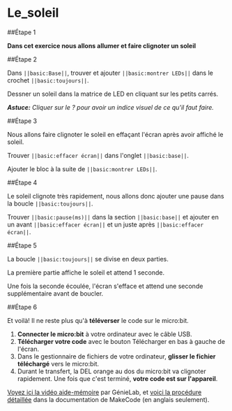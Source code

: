 # Le_soleil

##Étape 1

**Dans cet exercice nous allons allumer et faire clignoter un soleil**


##Étape 2

Dans ``||basic:Base||``, trouver et ajouter ``||basic:montrer LEDs||`` dans le crochet ``||basic:toujours||``.

Dessner un soleil dans la matrice de LED en cliquant sur les petits carrés.

***Astuce:*** *Cliquer sur le ? pour avoir un indice visuel de ce qu'il faut faire.*


##Étape 3

Nous allons faire clignoter le soleil en effaçant l'écran après avoir affiché le soleil.

Trouver ``||basic:effacer écran||`` dans l'onglet ``||basic:base||``. 

Ajouter le bloc à la suite de ``||basic:montrer LEDs||``.


##Étape 4

Le soleil clignote très rapidement, nous allons donc ajouter une pause dans la boucle ``||basic:toujours||``.

Trouver ``||basic:pause(ms)||`` dans la section ``||basic:base||`` et ajouter en un avant ``||basic:effacer écran||`` et un juste après ``||basic:effacer écran||``. 



##Étape 5

La boucle ``||basic:toujours||`` se divise en deux parties.

La première partie affiche le soleil et attend 1 seconde.

Une fois la seconde écoulée, l'écran s'efface  et attend une seconde supplémentaire avant de boucler. 

##Étape 6

Et voilà! Il ne reste plus qu'à **téléverser** le code sur le micro:bit. 

1. **Connecter le micro:bit** à votre ordinateur avec le câble USB.
2. **Télécharger votre code** avec le bouton Télécharger en bas à gauche de l'écran.
3. Dans le gestionnaire de fichiers de votre ordinateur, **glisser le fichier téléchargé** vers le micro:bit.
4. Durant le transfert, la DEL orange au dos du micro:bit va clignoter rapidement. Une fois que c'est terminé, **votre code est sur l'appareil**.

[Voyez ici la vidéo aide-mémoire](https://youtu.be/H8utNPE3sJo) par GénieLab, et [voici la procédure détaillée](https://makecode.microbit.org/device/usb) dans la documentation de MakeCode (en anglais seulement).